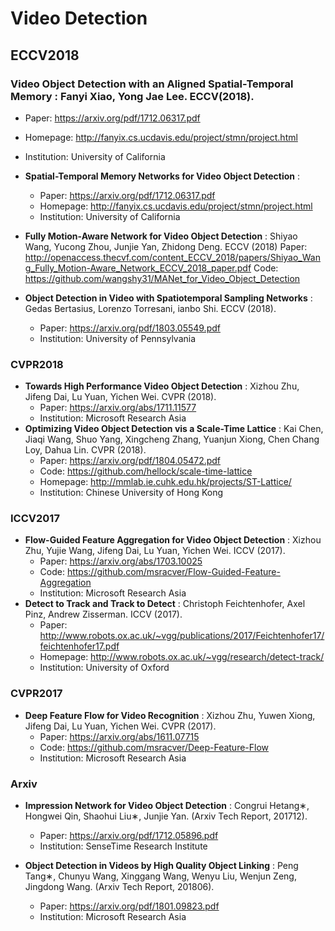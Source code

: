 # Video Detection
## ECCV2018

### **Video Object Detection with an Aligned Spatial-Temporal Memory** : Fanyi Xiao, Yong Jae Lee. ECCV(2018).
  * Paper: https://arxiv.org/pdf/1712.06317.pdf
  * Homepage: http://fanyix.cs.ucdavis.edu/project/stmn/project.html
  * Institution: University of California

* **Spatial-Temporal Memory Networks for Video Object Detection** :
  * Paper: https://arxiv.org/pdf/1712.06317.pdf
  * Homepage: http://fanyix.cs.ucdavis.edu/project/stmn/project.html
  * Institution: University of California

* **Fully Motion-Aware Network for Video Object Detection** : Shiyao Wang, Yucong Zhou, Junjie Yan, Zhidong Deng. ECCV (2018)
  Paper: http://openaccess.thecvf.com/content_ECCV_2018/papers/Shiyao_Wang_Fully_Motion-Aware_Network_ECCV_2018_paper.pdf
  Code: https://github.com/wangshy31/MANet_for_Video_Object_Detection
* **Object Detection in Video with Spatiotemporal Sampling Networks** : Gedas Bertasius, Lorenzo Torresani, ianbo Shi. ECCV (2018).
  * Paper: https://arxiv.org/pdf/1803.05549.pdf
  * Institution: University of Pennsylvania

### CVPR2018
* **Towards High Performance Video Object Detection** : Xizhou Zhu, Jifeng Dai, Lu Yuan, Yichen Wei. CVPR (2018).
  * Paper: https://arxiv.org/abs/1711.11577
  * Institution: Microsoft Research Asia
* **Optimizing Video Object Detection vis a Scale-Time Lattice** : Kai Chen, Jiaqi Wang, Shuo Yang, Xingcheng Zhang, Yuanjun Xiong, Chen Chang Loy, Dahua Lin. CVPR (2018).
  * Paper: https://arxiv.org/pdf/1804.05472.pdf
  * Code: https://github.com/hellock/scale-time-lattice
  * Homepage: http://mmlab.ie.cuhk.edu.hk/projects/ST-Lattice/
  * Institution: Chinese University of Hong Kong
### ICCV2017
* **Flow-Guided Feature Aggregation for Video Object Detection** : Xizhou Zhu, Yujie Wang, Jifeng Dai, Lu Yuan, Yichen Wei. ICCV (2017).
  * Paper: https://arxiv.org/abs/1703.10025
  * Code: https://github.com/msracver/Flow-Guided-Feature-Aggregation
  * Institution: Microsoft Research Asia
* **Detect to Track and Track to Detect** : Christoph Feichtenhofer, Axel Pinz, Andrew Zisserman. ICCV (2017).
  * Paper: http://www.robots.ox.ac.uk/~vgg/publications/2017/Feichtenhofer17/feichtenhofer17.pdf
  * Homepage: http://www.robots.ox.ac.uk/~vgg/research/detect-track/
  * Institution: University of Oxford
### CVPR2017
* **Deep Feature Flow for Video Recognition** : Xizhou Zhu, Yuwen Xiong, Jifeng Dai, Lu Yuan, Yichen Wei. CVPR (2017).
  * Paper: https://arxiv.org/abs/1611.07715
  * Code: https://github.com/msracver/Deep-Feature-Flow
  * Institution: Microsoft Research Asia

### Arxiv

* **Impression Network for Video Object Detection** : Congrui Hetang∗, Hongwei Qin, Shaohui Liu∗, Junjie Yan. (Arxiv Tech Report, 201712).
  * Paper: https://arxiv.org/pdf/1712.05896.pdf
  * Institution: SenseTime Research Institute

* **Object Detection in Videos by High Quality Object Linking** : Peng Tang∗, Chunyu Wang, Xinggang Wang, Wenyu Liu, Wenjun Zeng, Jingdong Wang. (Arxiv Tech Report, 201806).
  * Paper: https://arxiv.org/pdf/1801.09823.pdf
  * Institution: Microsoft Research Asia
